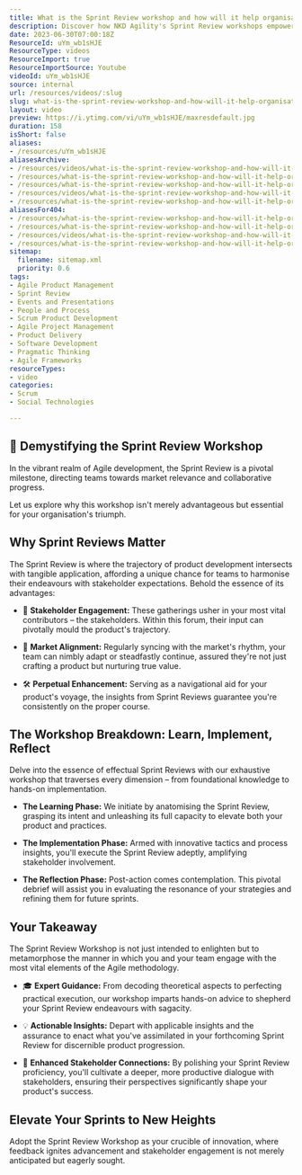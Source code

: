 ```yaml
---
title: What is the Sprint Review workshop and how will it help organisations?
description: Discover how NKD Agility's Sprint Review workshops empower scrum teams to excel in showcasing their work and enhancing stakeholder engagement.
date: 2023-06-30T07:00:18Z
ResourceId: uYm_wb1sHJE
ResourceType: videos
ResourceImport: true
ResourceImportSource: Youtube
videoId: uYm_wb1sHJE
source: internal
url: /resources/videos/:slug
slug: what-is-the-sprint-review-workshop-and-how-will-it-help-organisations
layout: video
preview: https://i.ytimg.com/vi/uYm_wb1sHJE/maxresdefault.jpg
duration: 158
isShort: false
aliases:
- /resources/uYm_wb1sHJE
aliasesArchive:
- /resources/videos/what-is-the-sprint-review-workshop-and-how-will-it-help-organisations
- /resources/what-is-the-sprint-review-workshop-and-how-will-it-help-organisations
- /resources/what-is-the-sprint-review-workshop-and-how-will-it-help-organizations
- /resources/videos/what-is-the-sprint-review-workshop-and-how-will-it-help-organizations-
- /resources/what-is-the-sprint-review-workshop-and-how-will-it-help-organizations-
aliasesFor404:
- /resources/what-is-the-sprint-review-workshop-and-how-will-it-help-organisations
- /resources/what-is-the-sprint-review-workshop-and-how-will-it-help-organizations
- /resources/videos/what-is-the-sprint-review-workshop-and-how-will-it-help-organizations-
- /resources/what-is-the-sprint-review-workshop-and-how-will-it-help-organizations-
sitemap:
  filename: sitemap.xml
  priority: 0.6
tags:
- Agile Product Management
- Sprint Review
- Events and Presentations
- People and Process
- Scrum Product Development
- Agile Project Management
- Product Delivery
- Software Development
- Pragmatic Thinking
- Agile Frameworks
resourceTypes:
- video
categories:
- Scrum
- Social Technologies

---
```

## 🚀 Demystifying the Sprint Review Workshop 

In the vibrant realm of Agile development, the Sprint Review is a pivotal milestone, directing teams towards market relevance and collaborative progress.  

Let us explore why this workshop isn't merely advantageous but essential for your organisation's triumph. 

## Why Sprint Reviews Matter 

The Sprint Review is where the trajectory of product development intersects with tangible application, affording a unique chance for teams to harmonise their endeavours with stakeholder expectations. Behold the essence of its advantages: 

- 👥 **Stakeholder Engagement:** These gatherings usher in your most vital contributors – the stakeholders. Within this forum, their input can pivotally mould the product's trajectory. 

- 🎯 **Market Alignment:** Regularly syncing with the market's rhythm, your team can nimbly adapt or steadfastly continue, assured they're not just crafting a product but nurturing true value. 

- 🛠️ **Perpetual Enhancement:** Serving as a navigational aid for your product's voyage, the insights from Sprint Reviews guarantee you're consistently on the proper course. 

## The Workshop Breakdown: Learn, Implement, Reflect 

Delve into the essence of effectual Sprint Reviews with our exhaustive workshop that traverses every dimension – from foundational knowledge to hands-on implementation. 

- **The Learning Phase:** We initiate by anatomising the Sprint Review, grasping its intent and unleashing its full capacity to elevate both your product and practices. 

- **The Implementation Phase:** Armed with innovative tactics and process insights, you'll execute the Sprint Review adeptly, amplifying stakeholder involvement. 

- **The Reflection Phase:** Post-action comes contemplation. This pivotal debrief will assist you in evaluating the resonance of your strategies and refining them for future sprints. 

## Your Takeaway 

The Sprint Review Workshop is not just intended to enlighten but to metamorphose the manner in which you and your team engage with the most vital elements of the Agile methodology. 

- 🎓 **Expert Guidance:** From decoding theoretical aspects to perfecting practical execution, our workshop imparts hands-on advice to shepherd your Sprint Review endeavours with sagacity. 

- 💡 **Actionable Insights:** Depart with applicable insights and the assurance to enact what you've assimilated in your forthcoming Sprint Review for discernible product progression. 

- 🤝 **Enhanced Stakeholder Connections:** By polishing your Sprint Review proficiency, you'll cultivate a deeper, more productive dialogue with stakeholders, ensuring their perspectives significantly shape your product's success. 

## Elevate Your Sprints to New Heights 

Adopt the Sprint Review Workshop as your crucible of innovation, where feedback ignites advancement and stakeholder engagement is not merely anticipated but eagerly sought.
